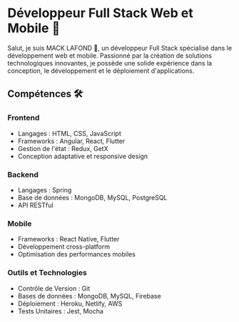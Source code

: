 # Développeur Full Stack Web et Mobile 🚀

Salut, je suis MACK LAFOND 👋, un développeur Full Stack spécialisé dans le développement web et mobile. Passionné par la création de solutions technologiques innovantes, je possède une solide expérience dans la conception, le développement et le déploiement d'applications.

## Compétences 🛠️

### Frontend
- Langages : HTML, CSS, JavaScript
- Frameworks : Angular, React, Flutter
- Gestion de l'état : Redux, GetX
- Conception adaptative et responsive design

### Backend
- Langages : Spring
- Base de données : MongoDB, MySQL, PostgreSQL
- API RESTful

### Mobile
- Frameworks : React Native, Flutter
- Développement cross-platform
- Optimisation des performances mobiles

### Outils et Technologies
- Contrôle de Version : Git
- Bases de données : MongoDB, MySQL, Firebase
- Déploiement : Heroku, Netlify, AWS
- Tests Unitaires : Jest, Mocha
